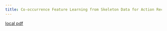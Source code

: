 ```yaml
---
title: Co-occurrence Feature Learning from Skeleton Data for Action Recognition and Detection with Hierarchical Aggregation
---
```


[local pdf](../../../pdfs/Co-occurrence%20Feature%20Learning%20from%20Skeleton%20Data%20for%20Action%20Recognition%20and%20Detection%20with%20Hierarchical%20Aggregation.pdf)
